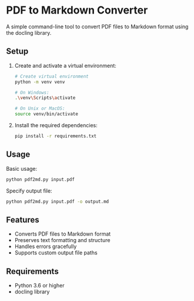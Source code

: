 # PDF to Markdown Converter

A simple command-line tool to convert PDF files to Markdown format using the docling library.

## Setup

1. Create and activate a virtual environment:
   ```bash
   # Create virtual environment
   python -m venv venv

   # On Windows:
   .\venv\Scripts\activate

   # On Unix or MacOS:
   source venv/bin/activate
   ```

2. Install the required dependencies:
   ```bash
   pip install -r requirements.txt
   ```

## Usage

Basic usage:
```bash
python pdf2md.py input.pdf
```

Specify output file:
```bash
python pdf2md.py input.pdf -o output.md
```

## Features

- Converts PDF files to Markdown format
- Preserves text formatting and structure
- Handles errors gracefully
- Supports custom output file paths

## Requirements

- Python 3.6 or higher
- docling library 